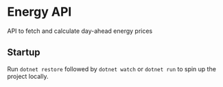 # Energy API
API to fetch and calculate day-ahead energy prices


## Startup

Run `dotnet restore` followed by `dotnet watch` or `dotnet run` to spin up the project locally.
